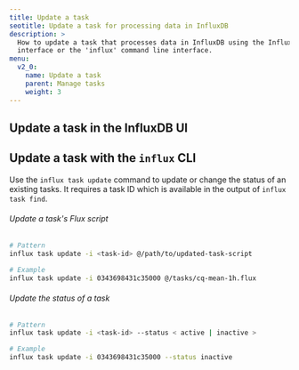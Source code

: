 ```yaml
---
title: Update a task
seotitle: Update a task for processing data in InfluxDB
description: >
  How to update a task that processes data in InfluxDB using the InfluxDB user
  interface or the 'influx' command line interface.
menu:
  v2_0:
    name: Update a task
    parent: Manage tasks
    weight: 3
---
```


## Update a task in the InfluxDB UI


## Update a task with the `influx` CLI
Use the `influx task update` command to update or change the status of an existing tasks.
It requires a task ID which is available in the output of `influx task find`.

###### Update a task's Flux script
```sh
# Pattern
influx task update -i <task-id> @/path/to/updated-task-script

# Example
influx task update -i 0343698431c35000 @/tasks/cq-mean-1h.flux
```

###### Update the status of a task
```sh
# Pattern
influx task update -i <task-id> --status < active | inactive >

# Example
influx task update -i 0343698431c35000 --status inactive
```
